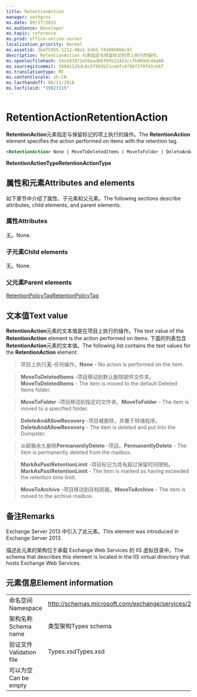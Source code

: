 ```yaml
---
title: RetentionAction
manager: sethgros
ms.date: 09/17/2015
ms.audience: Developer
ms.topic: reference
ms.prod: office-online-server
localization_priority: Normal
ms.assetid: 3bdf5955-1212-48a1-b3b5-743086866c91
description: RetentionAction 元素指定与保留标记的项上执行的操作。
ms.openlocfilehash: 54a1038f2e56aad66f89522423ccfbd69dc44a80
ms.sourcegitcommit: 34041125dc8c5f993b21cebfc4f8b72f0fd2cb6f
ms.translationtype: MT
ms.contentlocale: zh-CN
ms.lasthandoff: 06/11/2018
ms.locfileid: "19827215"
---
```

# <a name="retentionaction"></a><span data-ttu-id="14bae-103">RetentionAction</span><span class="sxs-lookup"><span data-stu-id="14bae-103">RetentionAction</span></span>

<span data-ttu-id="14bae-104">**RetentionAction**元素指定与保留标记的项上执行的操作。</span><span class="sxs-lookup"><span data-stu-id="14bae-104">The **RetentionAction** element specifies the action performed on items with the retention tag.</span></span> 
  
```XML
<RetentionAction> None | MoveToDeletedItems | MoveToFolder | DeleteAndAllowRecovery | PermanentlyDelete | MarkAsPastRetentionLimit | MoveToArchive <RetentionAction>
```

 <span data-ttu-id="14bae-105">**RetentionActionType**</span><span class="sxs-lookup"><span data-stu-id="14bae-105">**RetentionActionType**</span></span>
## <a name="attributes-and-elements"></a><span data-ttu-id="14bae-106">属性和元素</span><span class="sxs-lookup"><span data-stu-id="14bae-106">Attributes and elements</span></span>

<span data-ttu-id="14bae-107">如下章节中介绍了属性、子元素和父元素。</span><span class="sxs-lookup"><span data-stu-id="14bae-107">The following sections describe attributes, child elements, and parent elements.</span></span>
  
### <a name="attributes"></a><span data-ttu-id="14bae-108">属性</span><span class="sxs-lookup"><span data-stu-id="14bae-108">Attributes</span></span>

<span data-ttu-id="14bae-109">无。</span><span class="sxs-lookup"><span data-stu-id="14bae-109">None.</span></span>
  
### <a name="child-elements"></a><span data-ttu-id="14bae-110">子元素</span><span class="sxs-lookup"><span data-stu-id="14bae-110">Child elements</span></span>

<span data-ttu-id="14bae-111">无。</span><span class="sxs-lookup"><span data-stu-id="14bae-111">None.</span></span>
  
### <a name="parent-elements"></a><span data-ttu-id="14bae-112">父元素</span><span class="sxs-lookup"><span data-stu-id="14bae-112">Parent elements</span></span>

[<span data-ttu-id="14bae-113">RetentionPolicyTag</span><span class="sxs-lookup"><span data-stu-id="14bae-113">RetentionPolicyTag</span></span>](retentionpolicytag.md)
  
## <a name="text-value"></a><span data-ttu-id="14bae-114">文本值</span><span class="sxs-lookup"><span data-stu-id="14bae-114">Text value</span></span>

<span data-ttu-id="14bae-115">**RetentionAction**元素的文本值是在项目上执行的操作。</span><span class="sxs-lookup"><span data-stu-id="14bae-115">The text value of the **RetentionAction** element is the action performed on items.</span></span> <span data-ttu-id="14bae-116">下面的列表包含**RetentionAction**元素的文本值。</span><span class="sxs-lookup"><span data-stu-id="14bae-116">The following list contains the text values for the **RetentionAction** element.</span></span> 
  
> <span data-ttu-id="14bae-117">项目上执行**无**-任何操作。</span><span class="sxs-lookup"><span data-stu-id="14bae-117">**None** - No action is performed on the item.</span></span> 
    
> <span data-ttu-id="14bae-118">**MoveToDeletedItems** -项目移动到默认删除邮件文件夹。</span><span class="sxs-lookup"><span data-stu-id="14bae-118">**MoveToDeletedItems** - The item is moved to the default Deleted Items folder.</span></span> 
    
> <span data-ttu-id="14bae-119">**MoveToFolder** -项目移动到指定的文件夹。</span><span class="sxs-lookup"><span data-stu-id="14bae-119">**MoveToFolder** - The item is moved to a specified folder.</span></span> 
    
> <span data-ttu-id="14bae-120">**DeleteAndAllowRecovery** -项目被删除，并置于转储程序。</span><span class="sxs-lookup"><span data-stu-id="14bae-120">**DeleteAndAllowRecovery** - The item is deleted and put into the Dumpster.</span></span> 
    
> <span data-ttu-id="14bae-121">从邮箱永久删除**PermanentlyDelete** -项目。</span><span class="sxs-lookup"><span data-stu-id="14bae-121">**PermanentlyDelete** - The item is permanently deleted from the mailbox.</span></span> 
    
> <span data-ttu-id="14bae-122">**MarkAsPastRetentionLimit** -项目标记为具有超过保留时间限制。</span><span class="sxs-lookup"><span data-stu-id="14bae-122">**MarkAsPastRetentionLimit** - The item is marked as having exceeded the retention time limit.</span></span> 
    
> <span data-ttu-id="14bae-123">**MoveToArchive** -项目移动到存档邮箱。</span><span class="sxs-lookup"><span data-stu-id="14bae-123">**MoveToArchive** - The item is moved to the archive mailbox.</span></span> 
    
## <a name="remarks"></a><span data-ttu-id="14bae-124">备注</span><span class="sxs-lookup"><span data-stu-id="14bae-124">Remarks</span></span>

<span data-ttu-id="14bae-125">Exchange Server 2013 中引入了此元素。</span><span class="sxs-lookup"><span data-stu-id="14bae-125">This element was introduced in Exchange Server 2013.</span></span>
  
<span data-ttu-id="14bae-126">描述此元素的架构位于承载 Exchange Web Services 的 IIS 虚拟目录中。</span><span class="sxs-lookup"><span data-stu-id="14bae-126">The schema that describes this element is located in the IIS virtual directory that hosts Exchange Web Services.</span></span>
  
## <a name="element-information"></a><span data-ttu-id="14bae-127">元素信息</span><span class="sxs-lookup"><span data-stu-id="14bae-127">Element information</span></span>

|||
|:-----|:-----|
|<span data-ttu-id="14bae-128">命名空间</span><span class="sxs-lookup"><span data-stu-id="14bae-128">Namespace</span></span>  <br/> |http://schemas.microsoft.com/exchange/services/2006/types  <br/> |
|<span data-ttu-id="14bae-129">架构名称</span><span class="sxs-lookup"><span data-stu-id="14bae-129">Schema name</span></span>  <br/> |<span data-ttu-id="14bae-130">类型架构</span><span class="sxs-lookup"><span data-stu-id="14bae-130">Types schema</span></span>  <br/> |
|<span data-ttu-id="14bae-131">验证文件</span><span class="sxs-lookup"><span data-stu-id="14bae-131">Validation file</span></span>  <br/> |<span data-ttu-id="14bae-132">Types.xsd</span><span class="sxs-lookup"><span data-stu-id="14bae-132">Types.xsd</span></span>  <br/> |
|<span data-ttu-id="14bae-133">可以为空</span><span class="sxs-lookup"><span data-stu-id="14bae-133">Can be empty</span></span>  <br/> ||
   

